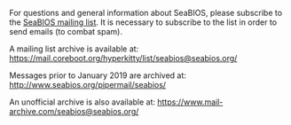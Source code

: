 For questions and general information about SeaBIOS, please subscribe
to the
[SeaBIOS mailing list](https://mail.coreboot.org/postorius/lists/seabios.seabios.org/). It
is necessary to subscribe to the list in order to send emails (to
combat spam).

A mailing list archive is available at:
<https://mail.coreboot.org/hyperkitty/list/seabios@seabios.org/>

Messages prior to January 2019 are archived at:
<http://www.seabios.org/pipermail/seabios/>

An unofficial archive is also available at:
<https://www.mail-archive.com/seabios@seabios.org/>
